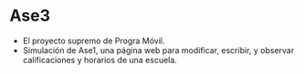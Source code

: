 # Ase3

- El proyecto supremo de Progra Móvil.
- Simulación de Ase1, una página web para modificar, escribir, y observar calificaciones y horarios de una escuela.
